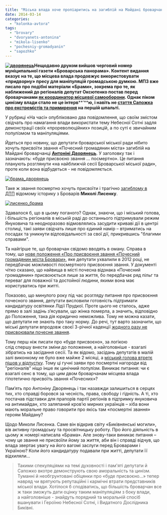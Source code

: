 ```yaml
---
title: "Міська влада хоче пропіаритись на загиблій на Майдані броварчанці?"
date: 2014-03-14
categories: 
  - "kolonka-avtora"
tags: 
  - "brovary"
  - "dvoryanets-antonina"
  - "mikola-lisenko"
  - "pochesniy-gromadyanin"
  - "sapozhko"
---
```


**[![дворянець](https://mpz.brovary.org/wp-content/uploads/2014/03/dvoryanets.jpg)](https://mpz.brovary.org/wp-content/uploads/2014/03/dvoryanets.jpg)Нещодавно друком вийшов черговий номер муніципальної газети «Броварська панорама». Контент видання вказує на те, що місцева влада продовжує використовувати «придворну» пресу для маніпуляцій громадською думкою. МПЗ вже писало про подібні матеріали «Брами», зокрема про те, як наближений до регіоналів депутат Оксютенко постав перед броварчанами [як координатор місцевої самооборони](https://mpz.brovary.org/yak-deputat-oksyutenko-brovarsku-samooboronu-koordinuye/). Однак піком цинізму влади стало не це інтерв****’****ю, і навіть не [стаття Сапожка про екстремістів та примирення](https://mpz.brovary.org/sapozhko-vzyav-vidpustku-do-9-bereznya-i-zvinuvativ-narodnu-radu-v-reyderstvi/) на першій шпальті.**

У рубриці «На часі» опубліковано два повідомлення, що своїм змістом свідчать про намагання влади використати тему Небесної Сотні задля демонстрації своїх «прореволюційних» позицій, а по суті є звичайним популізмом та маніпуляціями.

Йдеться про новину, що депутати броварської міської ради нібито хочуть присвоїти звання «Почесний громадянин міста» загиблій на Майдані броварчанці [**Антоніні Дворянець**](https://mpz.brovary.org/zavtra-hovatimut-vbitu-berkutom-brovarchanku/). У заголовку так і зазначають: «буде присвоєно звання … посмертно». Це питання планують розглянути «на найближчій сесії Броварської міської ради», проте коли вона відбудеться - не повідомляється.

[![брама_дворянець](https://mpz.brovary.org/wp-content/uploads/2014/03/brama_dvoryanets.jpg)](https://mpz.brovary.org/wp-content/uploads/2014/03/brama_dvoryanets.jpg)

Таке ж звання посмертно хочуть присвоїти і трагічно [загиблому в ДТП](https://mpz.brovary.org/istorik-mikola-lisenko-razom-z-druzhinoyu-zaginuli-v-avtokatastrofi/) відомому історику з Броварів **Миколі Лисенку**. 

[![лисенко_брама](https://mpz.brovary.org/wp-content/uploads/2014/03/lisenko_brama.jpg)](https://mpz.brovary.org/wp-content/uploads/2014/03/lisenko_brama.jpg)

Здавалося б, що в цьому поганого? Однак, знаючи, що і міський голова, і більшість регіоналів в міській раді до останнього підтримували режим Януковича та неодноразово відмовлялись засудити криваві дії в центрі столиці, такі заяви свідчать лише про єдиний намір – втриматись на посадах та уникнути відповідальності за свої дії, прикрившись "благими справами".

Та найгірше те, що броварчан свідомо вводять в оману. Справа в тому, що [нове положення «Про присвоєння звання «Почесний громадянин міста Бровари»](http://docs.pravo-znaty.org.ua/p3041/07.06.2012/666-21-06), яке депутати ухвалили в 2012 році, не передбачає можливості посмертного присвоєння звання. У документі чітко сказано, що найвища в місті почесна відзнака «Почесний громадянин» присвоюється лише за життя, бо передбачає ряд пільг та переваг для поважної та достойної людини, якими вона має користуватись при житті.

Показово, що минулого року під час розгляду питання про присвоєння почесного звання, депутати висловили готовність підтримати кандидатуру освітянки Лідії Прудкої. Проте цього не сталось, адже прямо в залі задінь з’ясували, що жінка померла, а значить, відповідно до Положення, така дія юридично неможлива. Тому не можна казати, що депутати не знають про таку норму. До речі, тут варто зазначити, що міські депутати впродовж своєї 3-річної каденції [жодного разу не присвоювали почесне звання](https://mpz.brovary.org/deputati-vvazhayut-shho-nihto-z-brovarchan-ne-vartiy-zvannya-pochesniy-gromadyanin/).

Тому перш ніж писати про «буде присвоєно», за логікою слід спершу внести зміни до положення, а найголовніше - взагалі зібратись на засідання сесії. Та як відомо, засідань депутатів в малій залі виконкому не було вже майже 2 місяці, а [міський голова втретє пішов у відпустку](https://mpz.brovary.org/sapozhko-vtretye-pishov-u-vidpustku-znovu-do-kintsya-tizhnya/). Тому ці гучні заяви про посмертні нагороди від "регіоналів" ніщо інше як цинічний популізм. Виникає питання: чи є взагалі сенс в тому, що цим двом броварчанам місцева влада гіпотетично присвоїть звання «Почесних»?

Пам’ять про Антоніну Дворянець і так назавжди залишиться в серцях тих, хто справді боровся за чесність, права, свободу і гідність. А ті, хто постачав підставки для прапорів партії регіонів в підтримку януковича на антимайдан, хто заляпаний кров’ю мирних українців – хіба вони мають моральне право говорити про якісь там «посмертні звання» героям Майдану?

Щодо Миколи Лисенка. Саме він відкрив світу «Биківнянські могили», вів активну громадську та просвітницьку роботу. Про його діяльність в цьому ж номері написала «Брама». Але знову-таки виникає питання – чому це звання не присвоїли йому за життя, аби він і справді відчув, що влада звертає увагу на його вагомі заслуги перед Броварами і Україною? Коли його кандидатуру подавали при житті, депутати її відхиляли...

> Такими спекуляціями на темі духовності і пам'яті депутати й Сапожко вкотре демонструють свою аморальність та цинізм. Туманні й необгрунтовані обіцянки про «буде присвоєно...» тепер навряд чи врятують репутаційні і кармічні втрати представників міської влади. Хотілося б сподіватись, що більшість броварчан все ж таки зможуть дати оцінку таким маніпуляціям з боку влади, а найголовніше - знайдуть порядний та моральній спосіб вшанувати і Героїню Небесної Сотні, і Видатного Дослідника Биківні.

